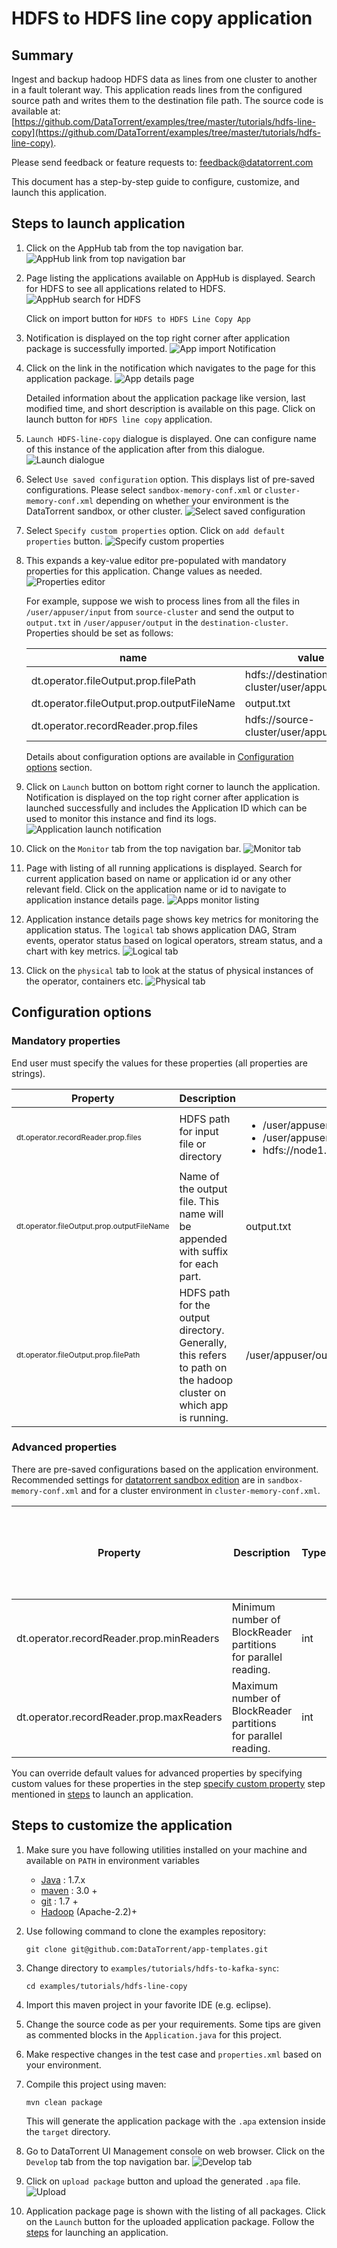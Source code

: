 # HDFS to HDFS line copy application

## Summary

Ingest and backup hadoop HDFS data as lines from one cluster to another in a fault tolerant way. This application reads lines from the configured source path and writes them to the destination file path. The source code is available at: [https://github.com/DataTorrent/examples/tree/master/tutorials/hdfs-line-copy](https://github.com/DataTorrent/examples/tree/master/tutorials/hdfs-line-copy).

Please send feedback or feature requests to: [feedback@datatorrent.com](mailto:feedback@datatorrent.com)

This document has a step-by-step guide to configure, customize, and launch this application.

## <a name="steps_to_launch"></a>Steps to launch application

1. Click on the AppHub tab from the top navigation bar.
   ![AppHub link from top navigation bar](images/common/apphub_link.png)

1. Page listing the applications available on AppHub is displayed.
Search for HDFS to see all applications related to HDFS.
   ![AppHub search for HDFS](images/hdfs-line-copy/apphub-search.png)

   Click on import button for `HDFS to HDFS Line Copy App`

1. Notification is displayed on the top right corner after application package is successfully
   imported.
   ![App import Notification](images/hdfs-line-copy/import-notification.png)

1. Click on the link in the notification which navigates to the page for this application package.
   ![App details page](images/hdfs-line-copy/app-details-page.png)

    Detailed information about the application package like version, last modified time, and short description is available on this page. Click on launch button for `HDFS line copy`
   application.

1. <a name="launch-dialogue"></a>`Launch HDFS-line-copy` dialogue is displayed. One can configure name of this instance of the application after from this dialogue.
   ![Launch dialogue](images/hdfs-line-copy/launch.png)

1. Select `Use saved configuration` option. This displays list of pre-saved configurations.
Please select `sandbox-memory-conf.xml` or `cluster-memory-conf.xml` depending on whether
your environment is the DataTorrent sandbox, or other cluster.
   ![Select saved configuration](images/hdfs-line-copy/saved-conf.png)

1. Select `Specify custom properties` option. Click on `add default properties` button.
   ![Specify custom properties](images/hdfs-line-copy/specify-custom.png)

1. This expands a key-value editor pre-populated with mandatory properties for this application. Change values as needed.
   ![Properties editor](images/hdfs-line-copy/property-editor.png)

    <a name="property-editor"></a>For example, suppose we wish to process lines from all the files in `/user/appuser/input` from `source-cluster` and send the output to `output.txt` in `/user/appuser/output` in the `destination-cluster`. Properties should be set as follows:

    |name|value|
    |-|-|
    |dt.operator.fileOutput.prop.filePath|hdfs://destination-cluster/user/appuser/output|
    |dt.operator.fileOutput.prop.outputFileName|output.txt|
    |dt.operator.recordReader.prop.files|hdfs://source-cluster/user/appuser/input|

    Details about configuration options are available in [Configuration options](#configuration_options) section.

1. Click on `Launch` button on bottom right corner to launch the application.
Notification is displayed on the top right corner after application is launched successfully and includes the Application ID which can be used to monitor this instance and find its logs.
   ![Application launch notification](images/common/app_launch_notification.png)

1. Click on the `Monitor` tab from the top navigation bar.
   ![Monitor tab](images/common/monitor_link.png)

1. Page with listing of all running applications is displayed. Search for current application based on name or application id or any other relevant field. Click on the application name or id to navigate to application instance details page.
   ![Apps monitor listing](images/common/apps_monitor_listing.png)

1. Application instance details page shows key metrics for monitoring the application status. The `logical` tab shows application DAG, Stram events, operator status based on logical operators, stream status, and a chart with key metrics.
   ![Logical tab](images/hdfs-line-copy/logical.png)

1. Click on the `physical` tab to look at the status of physical instances of the operator, containers etc.
   ![Physical tab](images/hdfs-line-copy/physical.png)

## <a name="configuration_options">Configuration options</a>

### Mandatory properties
End user must specify the values for these properties (all properties are strings).

|Property|Description|Example|
|-|-|-|
|<p style="font-size:12px">dt.operator.recordReader.prop.files|HDFS path for input file or directory|<ul><li>/user/appuser/input/directory1</li><li>/user/appuser/input/file2.log</li><li>hdfs://node1.corp1.com/user/user1/input</li></ul>|
|<p style="font-size:12px">dt.operator.fileOutput.prop.outputFileName|Name of the output file. This name will be appended with suffix for each part.|output.txt|
|<p style="font-size:12px">dt.operator.fileOutput.prop.filePath|HDFS path for the output directory. Generally, this refers to path on the hadoop cluster on which app is running.|/user/appuser/output|

### Advanced properties
There are pre-saved configurations based on the application environment. Recommended settings for [datatorrent sandbox edition](https://www.datatorrent.com/download/datatorrent-rts-sandbox-edition-download/) are in `sandbox-memory-conf.xml` and for a cluster environment in `cluster-memory-conf.xml`.

|Property|Description|Type|Default for<br/> cluster<br/>-memory<br/>-conf.xml|Default for<br/>sandbox<br/>-memory<br/>-conf.xml
|-|-|-|-|-|
|dt.operator.recordReader.prop.minReaders|Minimum number of BlockReader partitions for parallel reading.|int|1|1|
|dt.operator.recordReader.prop.maxReaders|Maximum number of BlockReader partitions for parallel reading.|int|16|1|

You can override default values for advanced properties by specifying custom values for these properties in the step [specify custom property](#property-editor) step mentioned in [steps](#steps_to_launch) to launch an application.

## Steps to customize the application

1. Make sure you have following utilities installed on your machine and available on `PATH` in environment variables
    - [Java](https://www.java.com/en/download/manual.jsp) : 1.7.x
    - [maven](http://maven.apache.org/download.cgi) : 3.0 +
    - [git](https://git-scm.com/book/en/v2/Getting-Started-Installing-Git) : 1.7 +
    - [Hadoop]( http://www.michael-noll.com/tutorials/running-hadoop-on-ubuntu-linux-single-node-cluster/) (Apache-2.2)+

1.  Use following command to clone the examples repository:

    ```
    git clone git@github.com:DataTorrent/app-templates.git
    ```

1. Change directory to `examples/tutorials/hdfs-to-kafka-sync`:

    ```
    cd examples/tutorials/hdfs-line-copy
    ```

1. Import this maven project in your favorite IDE (e.g. eclipse).

1. Change the source code as per your requirements. Some tips are given as commented blocks in the `Application.java` for this project.

1. Make respective changes in the test case and `properties.xml` based on your environment.

1. Compile this project using maven:

    ```
    mvn clean package
    ```

    This will generate the application package with the `.apa` extension inside the `target` directory.

1. Go to DataTorrent UI Management console on web browser. Click on the `Develop` tab from the top navigation bar.
   ![Develop tab](images/common/develop_link.png)

1. Click on `upload package` button and upload the generated `.apa` file.
   ![Upload](images/common/upload.png)

1. Application package page is shown with the listing of all packages. Click on the `Launch` button for the uploaded application package. Follow the [steps](#launch-dialogue) for launching an application.
